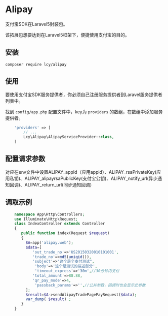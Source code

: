 Alipay
======

支付宝SDK在Laravel5封装包。

该拓展包想要达到在Laravel5框架下，便捷使用支付宝的目的。

## 安装
```
composer require lcy/alipay
```

## 使用

要使用支付宝SDK服务提供者，你必须自己注册服务提供者到Laravel服务提供者列表中。

找到 `config/app.php` 配置文件中，key为 `providers` 的数组，在数组中添加服务提供者。


```php
    'providers' => [
        // ...
        Lcy\Alipay\AlipayServiceProvider::class,
    ]
```

## 配置请求参数

对应在env文件中设置ALIPAY_appId（应用appid）、ALIPAY_rsaPrivateKey(应用私钥)、ALIPAY_alipayrsaPublicKey(支付宝公钥)、ALIPAY_notify_url(异步通知回调)、ALIPAY_return_url(同步通知回调)


## 调取示例
```php
	namespace App\Http\Controllers;
	use Illuminate\Http\Request;
	class IndexController extends Controller
	{
	   public function index(Request $request)
	   {
	   	 $A=app('alipay.web');
	   	 $data=[
	   	 	'out_trade_no'=>'US20150320010101001',
	   	 	'trade_no'=>md5(uniqid()),
	   	 	'subject'=>"这个是个支付测试",
	         'body'=>'这个是测试的描述部分',
	         'timeout_express'=>'30m',//30分钟内支付
	   	 	'total_amount'=>88.88,
	   	 	'qr_pay_mode'=>4,
	         'passback_params'=>'',//公共参数，回调时也会显示此参数
	   	 ];
	   	 $result=$A->sendAlipayTradePagePayRequest($data);
	   	 var_dump( $result) ;
	   }
	}
```

